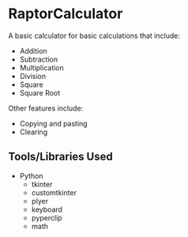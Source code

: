 # RaptorCalculator
A basic calculator for basic calculations that include:
- Addition
- Subtraction
- Multiplication
- Division
- Square
- Square Root

Other features include:
 - Copying and pasting
 - Clearing

## Tools/Libraries Used
 - Python
   - tkinter
   - customtkinter
   - plyer
   - keyboard
   - pyperclip
   - math